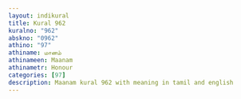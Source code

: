 ```yaml
---
layout: indikural
title: Kural 962
kuralno: "962"
abskno: "0962"
athino: "97"
athiname: மானம்
athinameen: Maanam
athinametr: Honour
categories: [97]
description: Maanam kural 962 with meaning in tamil and english 
---
```


